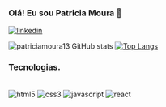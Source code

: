 
### Olá! Eu sou Patricia Moura 👋


[![linkedin](https://img.shields.io/badge/LinkedIn-0077B5?style=for-thebadge&logo=linkedin&logoColor=white)](https://www.linkedin.com/in/patríciamourac)


![patriciamoura13 GitHub stats](https://github-readme-stats.vercel.app/api?username=patricia13&show_icons=true&theme=dracula)
[![Top Langs](https://github-readme-stats.vercel.app/api/top-langs/?username=anuraghazra)](https://github.com/anuraghazra/github-readme-stats)

### Tecnologias.

<div style= "display: inline_block"><br/>

<img align="center" alt= "html5" src="https://img.shields.io/badge/HTML5-E34F26?style=for-the-badge&logo=html5&logoColor=white" />

<img align="center" alt ="css3" src="https://img.shields.io/badge/CSS3-1572B6?style=for-the-badge&logo=css3&logoColor=white" />

<img align="center" alt= "javascript" src="https://img.shields.io/badge/JavaScript-F7DF1E?style=for-the-badge&logo=javascript&logoColor=black" />

<img align="center" alt= "react" src="https://img.shields.io/badge/React-20232A?style=for-the-badge&logo=react&logoColor=61DAFB" />

</div>






